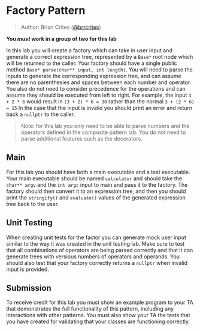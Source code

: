 # Factory Pattern

> Author: Brian Crites ([@brrcrites](https://github.com/brrcrites))

**You *must* work in a group of two for this lab**

In this lab you will create a factory which can take in user input and generate a correct expression tree, represented by a `Base*` root node which will be returned to the caller. Your factory should have a single public method `Base* parse(char** input, int length)`. You will need to parse the inputs to generate the corresponding expression tree, and can assume there are no parenthesies and spaces between each number and operator. You also do not need to consider precedence for the operations and can assume they should be executed from left to right. For example, the input `3 + 2 * 6` would result in `(3 + 2) * 6 = 30` rather than the normal `3 + (2 * 6) = 15` In the case that the input is invalid you should print an error and return back a `nullptr` to the caller.

> Note: for this lab you only need to be able to parse numbers and the operators defined in the composite pattern lab. You do not need to parse additional features such as the decorators.

## Main

For this lab you should have both a main executable and a test executable. Your main executable should be named `calculator` and should take the `char** argv` and the `int argc` input to main and pass it to the factory. The factory should then convert it to an expression tree, and then you should print the `stringify()` and `evaluate()` values of the generated expression tree back to the user.

## Unit Testing

When creating unit tests for the factor you can generate mock user input similar to the way it was created in the unit testing lab. Make sure to test that all combinations of operators are being parsed correctly and that it can generate trees with versious numbers of operators and operands. You should also test that your factory correctly returns a `nullptr` when invalid input is provided.

## Submission

To receive credit for this lab you must show an example program to your TA that demonstrates the full functionality of this pattern, including any interactions with other patterns. You must also show your TA the tests that you have created for validating that your classes are functioning correctly.
